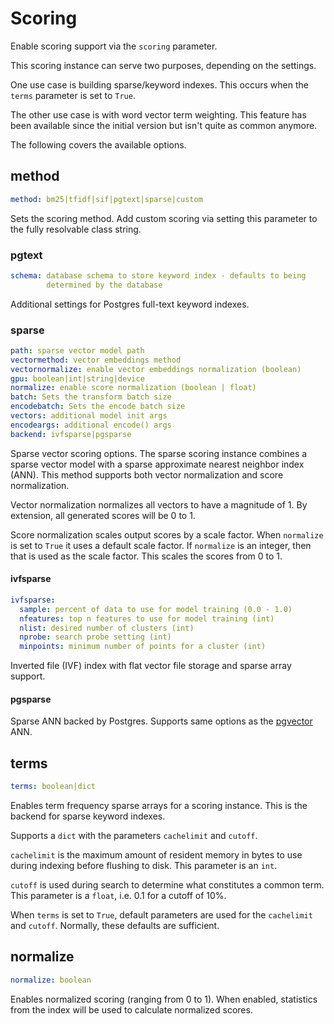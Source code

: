 # Scoring

Enable scoring support via the `scoring` parameter.

This scoring instance can serve two purposes, depending on the settings.

One use case is building sparse/keyword indexes. This occurs when the `terms` parameter is set to `True`.

The other use case is with word vector term weighting. This feature has been available since the initial version but isn't quite as common anymore.

The following covers the available options.

## method
```yaml
method: bm25|tfidf|sif|pgtext|sparse|custom
```

Sets the scoring method. Add custom scoring via setting this parameter to the fully resolvable class string.

### pgtext
```yaml
schema: database schema to store keyword index - defaults to being
        determined by the database
```

Additional settings for Postgres full-text keyword indexes.

### sparse
```yaml
path: sparse vector model path
vectormethod: vector embeddings method
vectornormalize: enable vector embeddings normalization (boolean)
gpu: boolean|int|string|device
normalize: enable score normalization (boolean | float)
batch: Sets the transform batch size
encodebatch: Sets the encode batch size
vectors: additional model init args
encodeargs: additional encode() args
backend: ivfsparse|pgsparse
```

Sparse vector scoring options. The sparse scoring instance combines a sparse vector model with a sparse approximate nearest neighbor index (ANN). This method supports both vector normalization and score normalization.

Vector normalization normalizes all vectors to have a magnitude of 1. By extension, all generated scores will be 0 to 1.

Score normalization scales output scores by a scale factor. When `normalize` is set to `True` it uses a default scale factor. If `normalize` is an integer, then that is used as the scale factor. This scales the scores from 0 to 1.

#### ivfsparse
```yaml
ivfsparse:
  sample: percent of data to use for model training (0.0 - 1.0)
  nfeatures: top n features to use for model training (int)
  nlist: desired number of clusters (int)
  nprobe: search probe setting (int)
  minpoints: minimum number of points for a cluster (int)
```

Inverted file (IVF) index with flat vector file storage and sparse array support.

#### pgsparse

Sparse ANN backed by Postgres. Supports same options as the [pgvector](../ann/#pgvector) ANN.

## terms
```yaml
terms: boolean|dict
```

Enables term frequency sparse arrays for a scoring instance. This is the backend for sparse keyword indexes.

Supports a `dict` with the parameters `cachelimit` and `cutoff`.

`cachelimit` is the maximum amount of resident memory in bytes to use during indexing before flushing to disk. This parameter is an `int`.

`cutoff` is used during search to determine what constitutes a common term. This parameter is a `float`, i.e. 0.1 for a cutoff of 10%.

When `terms` is set to `True`, default parameters are used for the `cachelimit` and `cutoff`. Normally, these defaults are sufficient.

## normalize
```yaml
normalize: boolean
```

Enables normalized scoring (ranging from 0 to 1). When enabled, statistics from the index will be used to calculate normalized scores.
